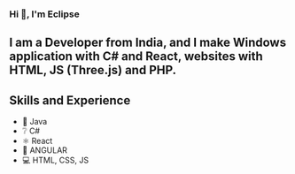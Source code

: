 ### Hi 👋, I'm Eclipse

## I am a Developer from India, and I make Windows application with C# and React, websites with HTML, JS (Three.js) and PHP.

## Skills and Experience
* 🍵 Java
* ❔ C#
* ⚛️ React
* 📱 ANGULAR
* 💻 HTML, CSS, JS
